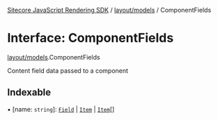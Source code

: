 [Sitecore JavaScript Rendering SDK](../README.md) / [layout/models](../modules/layout_models.md) / ComponentFields

# Interface: ComponentFields

[layout/models](../modules/layout_models.md).ComponentFields

Content field data passed to a component

## Indexable

▪ [name: `string`]: [`Field`](layout_models.Field.md) \| [`Item`](layout_models.Item.md) \| [`Item`](layout_models.Item.md)[]
